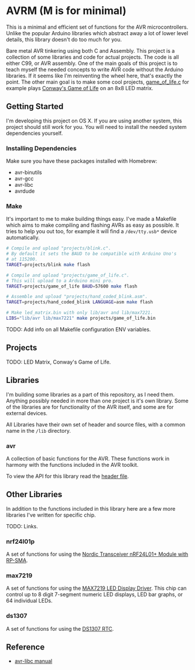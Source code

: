 # AVRM (M is for minimal)

This is a minimal and efficient set of functions for the AVR microcontrollers. Unlike the popular Arduino libraries which abstract away a lot of lower level details, this library doesn't do too much for you.

Bare metal AVR tinkering using both C and Assembly. This project is a collection of some libraries and code for actual projects. The code is all either C99, or AVR assembly. One of the main goals of this project is to teach myself the needed concepts to write AVR code without the Arduino libraries. If it seems like I'm reinventing the wheel here, that's exactly the point. The other main goal is to make some cool projects, [game_of_life.c](https://github.com/nixpulvis/avr/blob/master/projects/game_of_life.c) for example plays [Conway's Game of Life](http://en.wikipedia.org/wiki/Conway's_Game_of_Life) on an 8x8 LED matrix.

## Getting Started

I'm developing this project on OS X. If you are using another system, this project should still work for you. You will need to install the needed system dependencies yourself.

### Installing Dependencies

Make sure you have these packages installed with Homebrew:

- avr-binutils
- avr-gcc
- avr-libc
- avrdude

### Make

It's important to me to make building things easy. I've made a Makefile which aims to make compiling and flashing AVRs as easy as possible. It tries to help you out too, for example it will find a `/dev/tty.usb*` device automatically.

```sh
# Compile and upload "projects/blink.c".
# By default it sets the BAUD to be compatible with Arduino Uno's
# at 115200.
TARGET=projects/blink make flash

# Compile and upload "projects/game_of_life.c".
# This will upload to a Arduino mini pro.
TARGET=projects/game_of_life BAUD=57600 make flash

# Assemble and upload "projects/hand_coded_blink.asm".
TARGET=projects/hand_coded_blink LANGUAGE=asm make flash

# Make led_matrix.bin with only lib/avr and lib/max7221.
LIBS="lib/avr lib/max7221" make projects/game_of_life.bin
```

TODO: Add info on all Makefile configuration ENV variables.

## Projects

TODO: LED Matrix, Conway's Game of Life.

## Libraries

I'm building some libraries as a part of this repository, as I need them. Anything possibly needed in more than one project is it's own library. Some of the libraries are for functionality of the AVR itself, and some are for external devices.

All Libraries have their own set of header and source files, with a common name in the `/lib` directory.

### avr

A collection of basic functions for the AVR. These functions work in harmony with the functions included in the AVR toolkit.

To view the API for this library read the [header file](https://github.com/nixpulvis/avr/blob/master/lib/avr.h).

## Other Libraries

In addition to the functions included in this library here are a few more libraries I've written for specific chip.

TODO: Links.

### nrf24l01p

A set of functions for using the [Nordic Transceiver nRF24L01+ Module with RP-SMA](https://www.sparkfun.com/products/705).

### max7219

A set of functions for using the [MAX7219 LED Display Driver](https://www.sparkfun.com/products/9622). This chip can control up to 8 digit 7-segment numeric LED displays, LED bar graphs, or 64 individual LEDs.

### ds1307

A set of functions for using the [DS1307 RTC](http://datasheets.maximintegrated.com/en/ds/DS1307.pdf).

## Reference

- [avr-libc manual](http://www.nongnu.org/avr-libc/user-manual/pages.html)